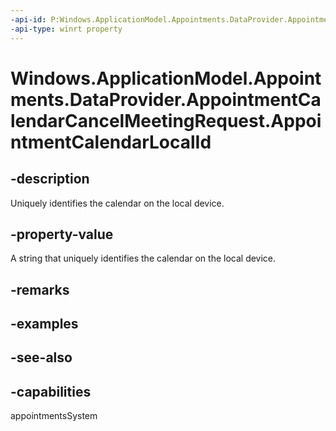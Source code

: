 ```yaml
---
-api-id: P:Windows.ApplicationModel.Appointments.DataProvider.AppointmentCalendarCancelMeetingRequest.AppointmentCalendarLocalId
-api-type: winrt property
---
```


<!-- Property syntax
public string AppointmentCalendarLocalId { get; }
-->

# Windows.ApplicationModel.Appointments.DataProvider.AppointmentCalendarCancelMeetingRequest.AppointmentCalendarLocalId

## -description
Uniquely identifies the calendar on the local device.

## -property-value
A string that uniquely identifies the calendar on the local device.

## -remarks

## -examples

## -see-also

## -capabilities
appointmentsSystem

